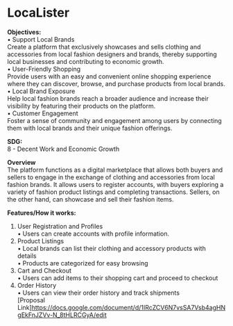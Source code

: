 # LocaLister

**Objectives:** <br>
• Support Local Brands <br>
Create a platform that exclusively showcases and sells clothing and accessories from local fashion designers and brands, thereby supporting local businesses and contributing to economic growth. <br>
• User-Friendly Shopping <br>
Provide users with an easy and convenient online shopping experience where they can discover, browse, and purchase products from local brands. <br>
• Local Brand Exposure <br>
Help local fashion brands reach a broader audience and increase their visibility by featuring their products on the platform. <br>
• Customer Engagement <br>
Foster a sense of community and engagement among users by connecting them with local brands and their unique fashion offerings. <br>


**SDG:** <br>
8 - Decent Work and Economic Growth <br>

**Overview** <br>
    The platform functions as a digital marketplace that allows both buyers and sellers to engage in the exchange of clothing and accessories from local fashion brands. It allows users to register accounts, with buyers exploring a variety of fashion product listings and completing transactions. Sellers, on the other hand, can showcase and sell their fashion items. <br>

**Features/How it works:** <br>
1. User Registration and Profiles <br>
    • Users can create accounts with profile information. <br>
2. Product Listings <br>
    • Local brands can list their clothing and accessory products with details <br>
    • Products are categorized for easy browsing <br>
3.  Cart and Checkout <br>
    • Users can add items to their shopping cart and proceed to checkout <br>
4. Order History <br>
    • Users can view their order history and track shipments <br>
[Proposal Link]https://docs.google.com/document/d/1IRcZCV6N7vsSA7Vsb4agHNgEkFnJZVv-N_8tHLRCGyA/edit

